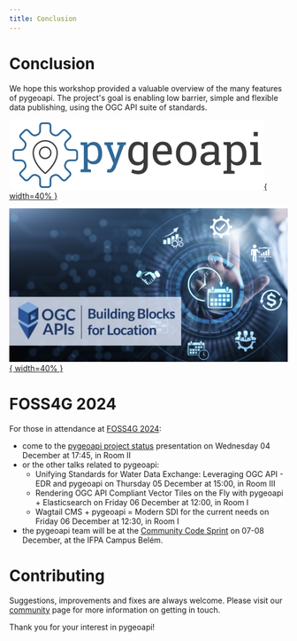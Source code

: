 ```yaml
---
title: Conclusion
---
```


# Conclusion

We hope this workshop provided a valuable overview of the many features of pygeoapi. The project's
goal is enabling low barrier, simple and flexible data publishing, using the OGC API suite of standards.

[![pygeoapi logo](assets/images/pygeoapi-logo.png){ width=40% }](https://pygeoapi.io)

[![OGC APIs banner](assets/images/OGC_APIs_banner.jpg){ width=40% }](https://ogcapi.ogc.org)

# FOSS4G 2024

For those in attendance at [FOSS4G 2024](https://2024.foss4g.org):

- come to the [pygeoapi project status](https://talks.osgeo.org/foss4g-2024/talk/VQNTSA) presentation on Wednesday 04 December at 17:45, in Room II
- or the other talks related to pygeoapi:
   - Unifying Standards for Water Data Exchange: Leveraging OGC API - EDR and pygeoapi on Thursday 05 December at 15:00, in Room III
   - Rendering OGC API Compliant Vector Tiles on the Fly with pygeoapi + Elasticsearch on Friday 06 December at 12:00, in Room I
   - Wagtail CMS + pygeoapi = Modern SDI for the current needs on Friday 06 December at 12:30, in Room I
- the pygeoapi team will be at the [Community Code Sprint](https://2024.foss4g.org/en/additional-events) on 07-08 December, at the IFPA Campus Belém.

# Contributing

Suggestions, improvements and fixes are always welcome. Please visit our [community](https://pygeoapi.io/community)
page for more information on getting in touch.

Thank you for your interest in pygeoapi!
